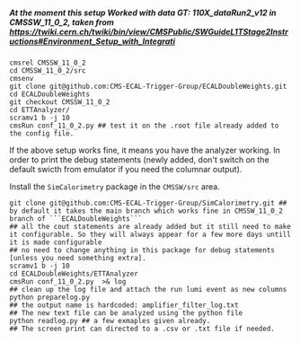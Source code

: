 #####  At the moment this setup Worked with data GT: 110X_dataRun2_v12 in CMSSW_11_0_2, taken from https://twiki.cern.ch/twiki/bin/view/CMSPublic/SWGuideL1TStage2Instructions#Environment_Setup_with_Integrati


```
cmsrel CMSSW_11_0_2 
cd CMSSW_11_0_2/src
cmsenv 
git clone git@github.com:CMS-ECAL-Trigger-Group/ECALDoubleWeights.git
cd ECALDoubleWeights
git checkout CMSSW_11_0_2
cd ETTAnalyzer/
scramv1 b -j 10 
cmsRun conf_11_0_2.py ## test it on the .root file already added to the config file. 
```

If the above setup works fine, it means you have the analyzer working. In order to print the debug
 statements (newly added, don't switch on the default swicth from emulator if you need the columnar output). 

Install the ```SimCalorimetry``` package in the ```CMSSW/src``` area. 
```
git clone git@github.com:CMS-ECAL-Trigger-Group/SimCalorimetry.git ## by default it takes the main branch which works fine in CMSSW_11_0_2 branch of ```ECALDoubleWeights```
## all the cout statements are already added but it still need to make it configurable. So they will always appear for a few more days untill it is made configurable
## no need to change anything in this package for debug statements [unless you need something extra]. 
scramv1 b -j 10
cd ECALDoubleWeights/ETTAnalyzer
cmsRun conf_11_0_2.py  >& log
## clean up the log file and attach the run lumi event as new columns 
python preparelog.py
## the output name is hardcoded: amplifier_filter_log.txt
## The new text file can be analyzed using the python file 
python readlog.py ## a few exmaples given already. 
## The screen print can directed to a .csv or .txt file if needed. 

```



